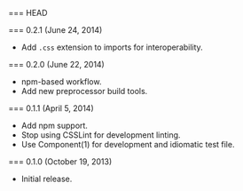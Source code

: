 === HEAD

=== 0.2.1 (June 24, 2014)

* Add `.css` extension to imports for interoperability.

=== 0.2.0 (June 22, 2014)

* npm-based workflow.
* Add new preprocessor build tools.

=== 0.1.1 (April 5, 2014)

* Add npm support.
* Stop using CSSLint for development linting.
* Use Component(1) for development and idiomatic test file.

=== 0.1.0 (October 19, 2013)

* Initial release.

